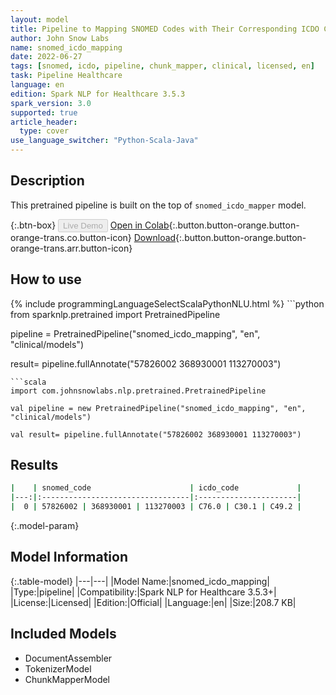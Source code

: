 ```yaml
---
layout: model
title: Pipeline to Mapping SNOMED Codes with Their Corresponding ICDO Codes
author: John Snow Labs
name: snomed_icdo_mapping
date: 2022-06-27
tags: [snomed, icdo, pipeline, chunk_mapper, clinical, licensed, en]
task: Pipeline Healthcare
language: en
edition: Spark NLP for Healthcare 3.5.3
spark_version: 3.0
supported: true
article_header:
  type: cover
use_language_switcher: "Python-Scala-Java"
---
```


## Description

This pretrained pipeline is built on the top of `snomed_icdo_mapper` model.

{:.btn-box}
<button class="button button-orange" disabled>Live Demo</button>
[Open in Colab](https://colab.research.google.com/github/JohnSnowLabs/spark-nlp-workshop/blob/master/tutorials/Certification_Trainings/Healthcare/26.Chunk_Mapping.ipynb){:.button.button-orange.button-orange-trans.co.button-icon}
[Download](https://s3.amazonaws.com/auxdata.johnsnowlabs.com/clinical/models/snomed_icdo_mapping_en_3.5.3_3.0_1656364941154.zip){:.button.button-orange.button-orange-trans.arr.button-icon}

## How to use



<div class="tabs-box" markdown="1">
{% include programmingLanguageSelectScalaPythonNLU.html %}
```python
from sparknlp.pretrained import PretrainedPipeline

pipeline = PretrainedPipeline("snomed_icdo_mapping", "en", "clinical/models")

result= pipeline.fullAnnotate("57826002 368930001 113270003")
```
```scala
import com.johnsnowlabs.nlp.pretrained.PretrainedPipeline

val pipeline = new PretrainedPipeline("snomed_icdo_mapping", "en", "clinical/models")

val result= pipeline.fullAnnotate("57826002 368930001 113270003")
```
</div>

## Results

```bash
|    | snomed_code                      | icdo_code             |
|---:|:---------------------------------|:----------------------|
|  0 | 57826002 | 368930001 | 113270003 | C76.0 | C30.1 | C49.2 |
```

{:.model-param}
## Model Information

{:.table-model}
|---|---|
|Model Name:|snomed_icdo_mapping|
|Type:|pipeline|
|Compatibility:|Spark NLP for Healthcare 3.5.3+|
|License:|Licensed|
|Edition:|Official|
|Language:|en|
|Size:|208.7 KB|

## Included Models

- DocumentAssembler
- TokenizerModel
- ChunkMapperModel